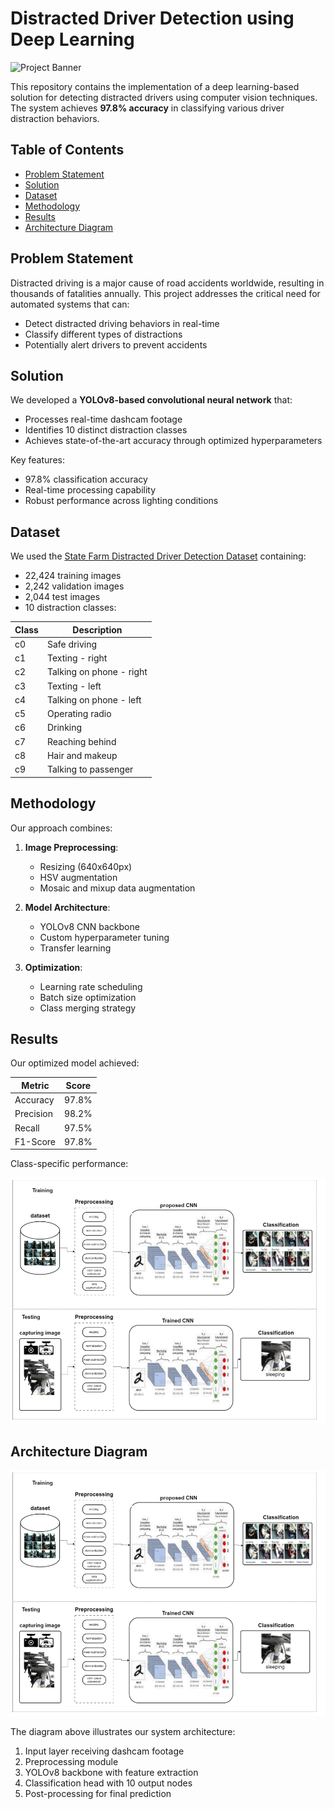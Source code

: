 # Distracted Driver Detection using Deep Learning

![Project Banner](https://via.placeholder.com/800x200?text=Distracted+Driver+Detection)

This repository contains the implementation of a deep learning-based solution for detecting distracted drivers using computer vision techniques. The system achieves **97.8% accuracy** in classifying various driver distraction behaviors.

## Table of Contents
- [Problem Statement](#problem-statement)
- [Solution](#solution)
- [Dataset](#dataset)
- [Methodology](#methodology)
- [Results](#results)
- [Architecture Diagram](#architecture-diagram)

## Problem Statement
Distracted driving is a major cause of road accidents worldwide, resulting in thousands of fatalities annually. This project addresses the critical need for automated systems that can:
- Detect distracted driving behaviors in real-time
- Classify different types of distractions
- Potentially alert drivers to prevent accidents

## Solution
We developed a **YOLOv8-based convolutional neural network** that:
- Processes real-time dashcam footage
- Identifies 10 distinct distraction classes
- Achieves state-of-the-art accuracy through optimized hyperparameters

Key features:
- 97.8% classification accuracy
- Real-time processing capability
- Robust performance across lighting conditions

## Dataset
We used the [State Farm Distracted Driver Detection Dataset](https://www.kaggle.com/c/state-farm-distracted-driver-detection) containing:
- 22,424 training images
- 2,242 validation images
- 2,044 test images
- 10 distraction classes:

| Class | Description |
|-------|-------------|
| c0 | Safe driving |
| c1 | Texting - right |
| c2 | Talking on phone - right |
| c3 | Texting - left |
| c4 | Talking on phone - left |
| c5 | Operating radio |
| c6 | Drinking |
| c7 | Reaching behind |
| c8 | Hair and makeup |
| c9 | Talking to passenger |

## Methodology
Our approach combines:
1. **Image Preprocessing**:
   - Resizing (640x640px)
   - HSV augmentation
   - Mosaic and mixup data augmentation

2. **Model Architecture**:
   - YOLOv8 CNN backbone
   - Custom hyperparameter tuning
   - Transfer learning

3. **Optimization**:
   - Learning rate scheduling
   - Batch size optimization
   - Class merging strategy

## Results
Our optimized model achieved:

| Metric | Score |
|--------|-------|
| Accuracy | 97.8% |
| Precision | 98.2% |
| Recall | 97.5% |
| F1-Score | 97.8% |

Class-specific performance:

![Confusion Matrix](diagram.png)

## Architecture Diagram

![Model Architecture](diagram.png)

The diagram above illustrates our system architecture:
1. Input layer receiving dashcam footage
2. Preprocessing module
3. YOLOv8 backbone with feature extraction
4. Classification head with 10 output nodes
5. Post-processing for final prediction
